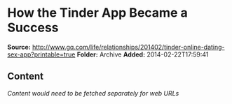 # How the Tinder App Became a Success

**Source:** http://www.gq.com/life/relationships/201402/tinder-online-dating-sex-app?printable=true
**Folder:** Archive
**Added:** 2014-02-22T17:59:41




## Content
*Content would need to be fetched separately for web URLs*
